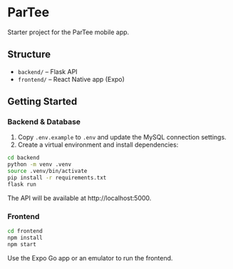 # ParTee

Starter project for the ParTee mobile app.

## Structure

- `backend/` – Flask API
- `frontend/` – React Native app (Expo)

## Getting Started

### Backend & Database

1. Copy `.env.example` to `.env` and update the MySQL connection settings.
2. Create a virtual environment and install dependencies:

```bash
cd backend
python -m venv .venv
source .venv/bin/activate
pip install -r requirements.txt
flask run
```

The API will be available at http://localhost:5000.

### Frontend

```bash
cd frontend
npm install
npm start
```

Use the Expo Go app or an emulator to run the frontend.
